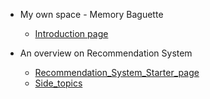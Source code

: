 

* My own space - Memory Baguette
  * [Introduction page](https://llan-ovoy.github.io/Memory-Baguette/)



* An overview on Recommendation System
  * [Recommendation_System_Starter_page](https://github.com/LLan-ovoy/Recommendation_System_Starter_page)
  * [Side_topics](https://github.com/LLan-ovoy/Recommendation_System_Starter_page/blob/main/SIDE_TOPICS.md)
